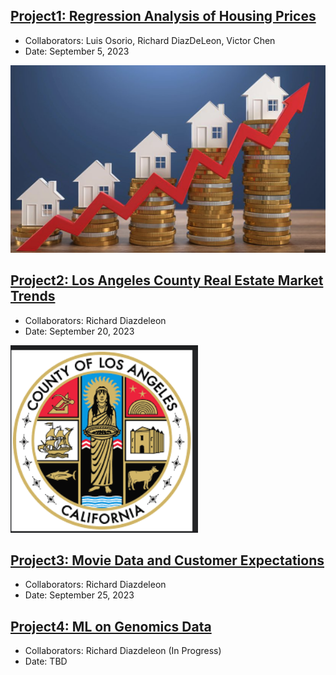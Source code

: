 ## [Project1: Regression Analysis of Housing Prices](https://github.com/dsrichard97/Project1_RegressionSTAT510)
* Collaborators: Luis Osorio, Richard DiazDeLeon, Victor Chen
* Date: September 5, 2023
<img src="Regression1.png" width= 600 height=300>

## [Project2: Los Angeles County Real Estate Market Trends](https://github.com/dsrichard97/Project2_LAcountyData)
* Collaborators: Richard Diazdeleon
* Date: September 20, 2023
<img src="LAcounty.png" width= 300 height=300>

## [Project3: Movie Data and Customer Expectations](https://github.com/dsrichard97/Project3_MovieCustomerData.git)
* Collaborators: Richard Diazdeleon
* Date: September 25, 2023


## [Project4: ML on Genomics Data](https://github.com/dsrichard97/Project4_MLgenomicsdata.git)
* Collaborators: Richard Diazdeleon (In Progress)
* Date: TBD 














